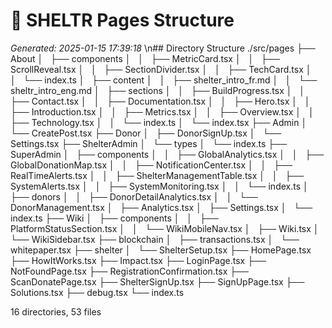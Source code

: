 # 🌳 SHELTR Pages Structure
*Generated: 2025-01-15 17:39:18*
\n## Directory Structure
./src/pages
├── About
│   ├── components
│   │   ├── MetricCard.tsx
│   │   ├── ScrollReveal.tsx
│   │   ├── SectionDivider.tsx
│   │   ├── TechCard.tsx
│   │   └── index.ts
│   ├── content
│   │   ├── shelter_intro_fr.md
│   │   └── sheltr_intro_eng.md
│   ├── sections
│   │   ├── BuildProgress.tsx
│   │   ├── Contact.tsx
│   │   ├── Documentation.tsx
│   │   ├── Hero.tsx
│   │   ├── Introduction.tsx
│   │   ├── Metrics.tsx
│   │   ├── Overview.tsx
│   │   ├── Technology.tsx
│   │   └── index.ts
│   └── index.tsx
├── Admin
│   └── CreatePost.tsx
├── Donor
│   ├── DonorSignUp.tsx
│   └── Settings.tsx
├── ShelterAdmin
│   └── types
│       └── index.ts
├── SuperAdmin
│   ├── components
│   │   ├── GlobalAnalytics.tsx
│   │   ├── GlobalDonationMap.tsx
│   │   ├── NotificationCenter.tsx
│   │   ├── RealTimeAlerts.tsx
│   │   ├── ShelterManagementTable.tsx
│   │   ├── SystemAlerts.tsx
│   │   ├── SystemMonitoring.tsx
│   │   └── index.ts
│   ├── donors
│   │   ├── DonorDetailAnalytics.tsx
│   │   └── DonorManagement.tsx
│   ├── Analytics.tsx
│   ├── Settings.tsx
│   └── index.ts
├── Wiki
│   ├── components
│   │   ├── PlatformStatusSection.tsx
│   │   └── WikiMobileNav.tsx
│   ├── Wiki.tsx
│   └── WikiSidebar.tsx
├── blockchain
│   ├── transactions.tsx
│   └── whitepaper.tsx
├── shelter
│   └── ShelterSetup.tsx
├── HomePage.tsx
├── HowItWorks.tsx
├── Impact.tsx
├── LoginPage.tsx
├── NotFoundPage.tsx
├── RegistrationConfirmation.tsx
├── ScanDonatePage.tsx
├── ShelterSignUp.tsx
├── SignUpPage.tsx
├── Solutions.tsx
├── debug.tsx
└── index.ts

16 directories, 53 files
